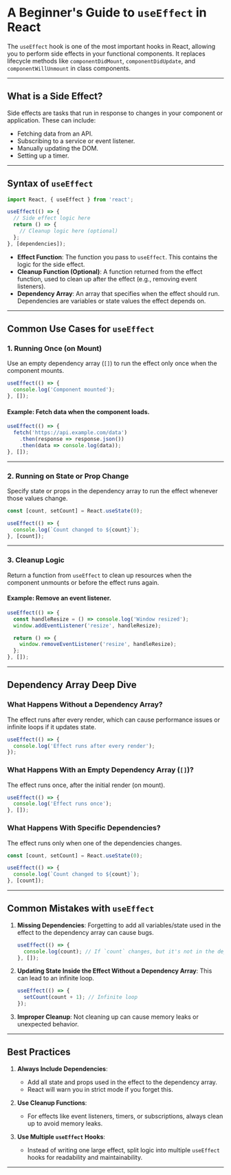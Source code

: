 # A Beginner's Guide to `useEffect` in React

The `useEffect` hook is one of the most important hooks in React, allowing you to perform side effects in your functional components. It replaces lifecycle methods like `componentDidMount`, `componentDidUpdate`, and `componentWillUnmount` in class components.

---


## What is a Side Effect?

Side effects are tasks that run in response to changes in your component or application. These can include:
- Fetching data from an API.
- Subscribing to a service or event listener.
- Manually updating the DOM.
- Setting up a timer.

---


## Syntax of `useEffect`

```javascript
import React, { useEffect } from 'react';

useEffect(() => {
  // Side effect logic here
  return () => {
    // Cleanup logic here (optional)
  };
}, [dependencies]);
```

- **Effect Function**: The function you pass to `useEffect`. This contains the logic for the side effect.
- **Cleanup Function (Optional)**: A function returned from the effect function, used to clean up after the effect (e.g., removing event listeners).
- **Dependency Array**: An array that specifies when the effect should run. Dependencies are variables or state values the effect depends on.

---


## Common Use Cases for `useEffect`

### 1. Running Once (on Mount)
Use an empty dependency array (`[]`) to run the effect only once when the component mounts.

```javascript
useEffect(() => {
  console.log('Component mounted');
}, []);
```

#### Example: Fetch data when the component loads.
```javascript
useEffect(() => {
  fetch('https://api.example.com/data')
    .then(response => response.json())
    .then(data => console.log(data));
}, []);
```

---


### 2. Running on State or Prop Change
Specify state or props in the dependency array to run the effect whenever those values change.

```javascript
const [count, setCount] = React.useState(0);

useEffect(() => {
  console.log(`Count changed to ${count}`);
}, [count]);
```

---


### 3. Cleanup Logic
Return a function from `useEffect` to clean up resources when the component unmounts or before the effect runs again.

#### Example: Remove an event listener.
```javascript
useEffect(() => {
  const handleResize = () => console.log('Window resized');
  window.addEventListener('resize', handleResize);

  return () => {
    window.removeEventListener('resize', handleResize);
  };
}, []);
```

---


## Dependency Array Deep Dive

### What Happens Without a Dependency Array?
The effect runs after every render, which can cause performance issues or infinite loops if it updates state.

```javascript
useEffect(() => {
  console.log('Effect runs after every render');
});
```

### What Happens With an Empty Dependency Array (`[]`)?
The effect runs once, after the initial render (on mount).

```javascript
useEffect(() => {
  console.log('Effect runs once');
}, []);
```

### What Happens With Specific Dependencies?
The effect runs only when one of the dependencies changes.

```javascript
const [count, setCount] = React.useState(0);

useEffect(() => {
  console.log(`Count changed to ${count}`);
}, [count]);
```

---


## Common Mistakes with `useEffect`

1. **Missing Dependencies**: Forgetting to add all variables/state used in the effect to the dependency array can cause bugs.
   ```javascript
   useEffect(() => {
     console.log(count); // If `count` changes, but it's not in the dependency array, this effect won't re-run
   }, []);
   ```

2. **Updating State Inside the Effect Without a Dependency Array**:
   This can lead to an infinite loop.
   ```javascript
   useEffect(() => {
     setCount(count + 1); // Infinite loop
   });
   ```

3. **Improper Cleanup**: Not cleaning up can cause memory leaks or unexpected behavior.

---


## Best Practices

1. **Always Include Dependencies**:
   - Add all state and props used in the effect to the dependency array.
   - React will warn you in strict mode if you forget this.

2. **Use Cleanup Functions**:
   - For effects like event listeners, timers, or subscriptions, always clean up to avoid memory leaks.

3. **Use Multiple `useEffect` Hooks**:
   - Instead of writing one large effect, split logic into multiple `useEffect` hooks for readability and maintainability.

---




